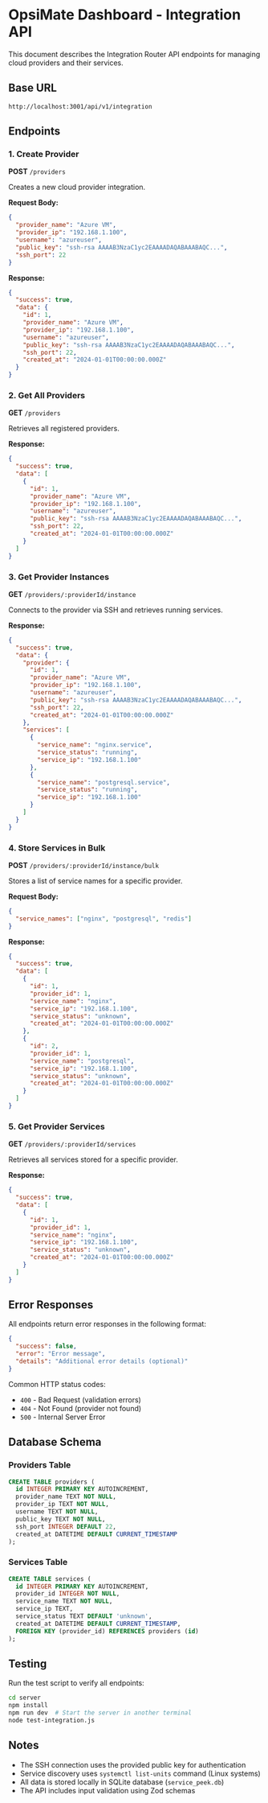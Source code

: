 # OpsiMate Dashboard - Integration API

This document describes the Integration Router API endpoints for managing cloud providers and their services.

## Base URL
```
http://localhost:3001/api/v1/integration
```

## Endpoints

### 1. Create Provider
**POST** `/providers`

Creates a new cloud provider integration.

**Request Body:**
```json
{
  "provider_name": "Azure VM",
  "provider_ip": "192.168.1.100",
  "username": "azureuser",
  "public_key": "ssh-rsa AAAAB3NzaC1yc2EAAAADAQABAAABAQC...",
  "ssh_port": 22
}
```

**Response:**
```json
{
  "success": true,
  "data": {
    "id": 1,
    "provider_name": "Azure VM",
    "provider_ip": "192.168.1.100",
    "username": "azureuser",
    "public_key": "ssh-rsa AAAAB3NzaC1yc2EAAAADAQABAAABAQC...",
    "ssh_port": 22,
    "created_at": "2024-01-01T00:00:00.000Z"
  }
}
```

### 2. Get All Providers
**GET** `/providers`

Retrieves all registered providers.

**Response:**
```json
{
  "success": true,
  "data": [
    {
      "id": 1,
      "provider_name": "Azure VM",
      "provider_ip": "192.168.1.100",
      "username": "azureuser",
      "public_key": "ssh-rsa AAAAB3NzaC1yc2EAAAADAQABAAABAQC...",
      "ssh_port": 22,
      "created_at": "2024-01-01T00:00:00.000Z"
    }
  ]
}
```

### 3. Get Provider Instances
**GET** `/providers/:providerId/instance`

Connects to the provider via SSH and retrieves running services.

**Response:**
```json
{
  "success": true,
  "data": {
    "provider": {
      "id": 1,
      "provider_name": "Azure VM",
      "provider_ip": "192.168.1.100",
      "username": "azureuser",
      "public_key": "ssh-rsa AAAAB3NzaC1yc2EAAAADAQABAAABAQC...",
      "ssh_port": 22,
      "created_at": "2024-01-01T00:00:00.000Z"
    },
    "services": [
      {
        "service_name": "nginx.service",
        "service_status": "running",
        "service_ip": "192.168.1.100"
      },
      {
        "service_name": "postgresql.service",
        "service_status": "running",
        "service_ip": "192.168.1.100"
      }
    ]
  }
}
```

### 4. Store Services in Bulk
**POST** `/providers/:providerId/instance/bulk`

Stores a list of service names for a specific provider.

**Request Body:**
```json
{
  "service_names": ["nginx", "postgresql", "redis"]
}
```

**Response:**
```json
{
  "success": true,
  "data": [
    {
      "id": 1,
      "provider_id": 1,
      "service_name": "nginx",
      "service_ip": "192.168.1.100",
      "service_status": "unknown",
      "created_at": "2024-01-01T00:00:00.000Z"
    },
    {
      "id": 2,
      "provider_id": 1,
      "service_name": "postgresql",
      "service_ip": "192.168.1.100",
      "service_status": "unknown",
      "created_at": "2024-01-01T00:00:00.000Z"
    }
  ]
}
```

### 5. Get Provider Services
**GET** `/providers/:providerId/services`

Retrieves all services stored for a specific provider.

**Response:**
```json
{
  "success": true,
  "data": [
    {
      "id": 1,
      "provider_id": 1,
      "service_name": "nginx",
      "service_ip": "192.168.1.100",
      "service_status": "unknown",
      "created_at": "2024-01-01T00:00:00.000Z"
    }
  ]
}
```

## Error Responses

All endpoints return error responses in the following format:

```json
{
  "success": false,
  "error": "Error message",
  "details": "Additional error details (optional)"
}
```

Common HTTP status codes:
- `400` - Bad Request (validation errors)
- `404` - Not Found (provider not found)
- `500` - Internal Server Error

## Database Schema

### Providers Table
```sql
CREATE TABLE providers (
  id INTEGER PRIMARY KEY AUTOINCREMENT,
  provider_name TEXT NOT NULL,
  provider_ip TEXT NOT NULL,
  username TEXT NOT NULL,
  public_key TEXT NOT NULL,
  ssh_port INTEGER DEFAULT 22,
  created_at DATETIME DEFAULT CURRENT_TIMESTAMP
);
```

### Services Table
```sql
CREATE TABLE services (
  id INTEGER PRIMARY KEY AUTOINCREMENT,
  provider_id INTEGER NOT NULL,
  service_name TEXT NOT NULL,
  service_ip TEXT,
  service_status TEXT DEFAULT 'unknown',
  created_at DATETIME DEFAULT CURRENT_TIMESTAMP,
  FOREIGN KEY (provider_id) REFERENCES providers (id)
);
```

## Testing

Run the test script to verify all endpoints:

```bash
cd server
npm install
npm run dev  # Start the server in another terminal
node test-integration.js
```

## Notes

- The SSH connection uses the provided public key for authentication
- Service discovery uses `systemctl list-units` command (Linux systems)
- All data is stored locally in SQLite database (`service_peek.db`)
- The API includes input validation using Zod schemas 